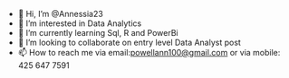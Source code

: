 - 👋 Hi, I’m @Annessia23
- 👀 I’m interested in Data Analytics
- 🌱 I’m currently learning Sql, R and PowerBi
- 💞️ I’m looking to collaborate on entry level Data Analyst post 
- 📫 How to reach me via email:powellann100@gmail.com or via mobile: 425 647 7591

<!---
Annessia23/Annessia23 is a ✨ special ✨ repository because its `README.md` (this file) appears on your GitHub profile.
You can click the Preview link to take a look at your changes.
--->
